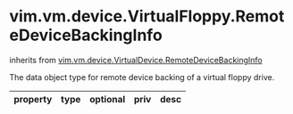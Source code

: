 vim.vm.device.VirtualFloppy.RemoteDeviceBackingInfo
===================================================
inherits from [vim.vm.device.VirtualDevice.RemoteDeviceBackingInfo](docs/vim.vm.device.VirtualDevice.RemoteDeviceBackingInfo.md)


The data object type for remote device backing of a virtual floppy drive.

| property | type | optional | priv | desc |
|:---------|:-----|:---------|:-----|:-----|



